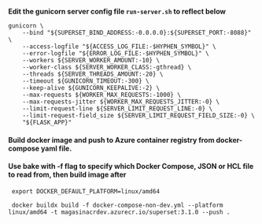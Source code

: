 **Edit the gunicorn server config file `run-server.sh` to reflect below**

```
gunicorn \
    --bind "${SUPERSET_BIND_ADDRESS:-0.0.0.0}:${SUPERSET_PORT:-8088}" \
    --access-logfile "${ACCESS_LOG_FILE:-$HYPHEN_SYMBOL}" \
    --error-logfile "${ERROR_LOG_FILE:-$HYPHEN_SYMBOL}" \
    --workers ${SERVER_WORKER_AMOUNT:-10} \
    --worker-class ${SERVER_WORKER_CLASS:-gthread} \
    --threads ${SERVER_THREADS_AMOUNT:-20} \
    --timeout ${GUNICORN_TIMEOUT:-300} \
    --keep-alive ${GUNICORN_KEEPALIVE:-2} \
    --max-requests ${WORKER_MAX_REQUESTS:-1000} \
    --max-requests-jitter ${WORKER_MAX_REQUESTS_JITTER:-0} \
    --limit-request-line ${SERVER_LIMIT_REQUEST_LINE:-0} \
    --limit-request-field_size ${SERVER_LIMIT_REQUEST_FIELD_SIZE:-0} \
    "${FLASK_APP}"
```

#### Build docker image and push to Azure container registry from docker-compose yaml file. 
#### Use bake with -f flag to specify which Docker Compose, JSON or HCL file to read from, then build image after
``` export DOCKER_DEFAULT_PLATFORM=linux/amd64```
```
 docker buildx build -f docker-compose-non-dev.yml --platform linux/amd64 -t magasinacrdev.azurecr.io/superset:3.1.0 --push .
```
